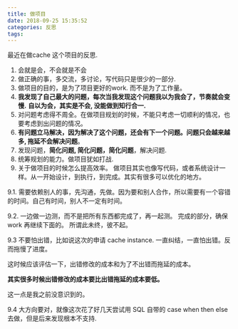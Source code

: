 ```yaml
---
title: 做项目
date: 2018-09-25 15:35:52
categories: 反思
tags:
---
```


最近在做cache 这个项目的反思.

1. 会就是会，不会就是不会
2. 做正确的事，多交流，多讨论，写代码只是很少的一部分.
3. 做项目的目的，是为了项目更好的work. 而不是为了工作量。
4. **我发现了自己最大的问题，每次当我发现这个问题我以为我会了，节奏就会变慢.** 
   **自以为会，其实是不会, 没能做到知行合一.**
5. 对问题考虑得不周全。在做项目规划的时候，不能只考虑一切顺利的情况，也要考虑到出问题的情况。
6. **有问题立马解决，因为解决了这个问题，还会有下一个问题。问题只会越来越多, 拖延不会解决问题**。
7. 发现问题，**简化问题, 简化问题，简化问题**，解决问题.
8. 统筹规划的能力。做项目犹如打战. 
9. 关于做项目的时候怎么提高效率。
做项目其实也像写代码，或者系统设计一样。从一开始设计，到执行，到完成。其实有很多可以优化的地方。

9.1. 需要依赖别人的事，先沟通，先做。因为要和别人合作，所以需要有一个容错的时间。自己有时间，别人不一定有时间。

9.2. 一边做一边测，而不是把所有东西都完成了，再一起测。 完成的部分，确保work 再继续下面的。 所谓此未终，彼不起。

9.3 不要怕出错，比如说这次的申请 cache  instance. 一直纠结，一直怕出错。反而拖慢了进度。

这时候应该评估一下，出错修改的成本和为了不出错而拖延的成本。

**其实很多时候出错修改的成本要比出错拖延的成本要低。**

这一点是我之前没意识到的。

9.4 大方向要对，就像这次花了好几天尝试用 SQL 自带的 case when  then else	去做，但是后来发现根本不支持.



